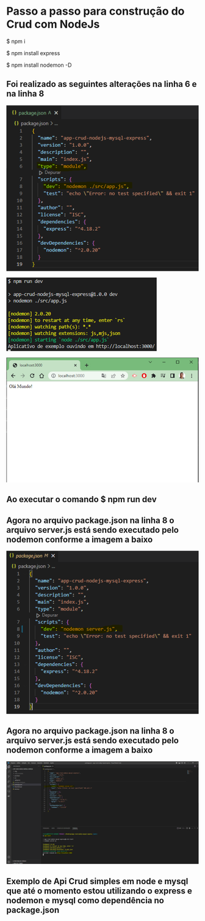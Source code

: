 # **Passo a passo para construção do Crud com NodeJs**

$ npm i

$ npm install express

$ npm install nodemon -D

## **Foi realizado as seguintes alterações na linha 6 e na linha 8**

![alt text](https://github.com/FelipeRfariasDev/app-crud-nodejs-mysql-express/blob/main/img/config-package.json.PNG?raw=true)



![alt text](https://github.com/FelipeRfariasDev/app-crud-nodejs-mysql-express/blob/main/img/npm_run_dev.PNG?raw=true)


![alt text](https://github.com/FelipeRfariasDev/app-crud-nodejs-mysql-express/blob/main/img/OlaMundoLocalhost_PORT_3000.PNG?raw=true)




## **Ao executar o comando** $ npm run dev

## Agora no arquivo package.json na linha 8 o arquivo server.js está sendo executado pelo nodemon conforme a imagem a baixo

![alt text](https://github.com/FelipeRfariasDev/app-crud-nodejs-mysql-express/blob/main/img/npm_run_dev_nodemon_server.js.PNG?raw=true)


## Agora no arquivo package.json na linha 8 o arquivo server.js está sendo executado pelo nodemon conforme a imagem a baixo

![alt text](https://github.com/FelipeRfariasDev/app-crud-nodejs-mysql-express/blob/main/img/npm_start.PNG?raw=true)

## **Exemplo de Api Crud simples em node e mysql que até o momento estou utilizando o express e nodemon e mysql como dependência no package.json**
